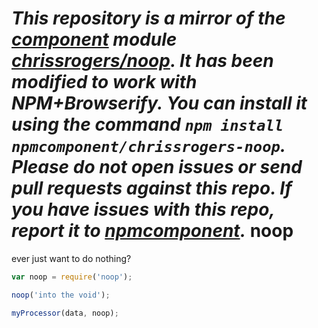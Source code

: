 *This repository is a mirror of the [component](http://component.io) module [chrissrogers/noop](http://github.com/chrissrogers/noop). It has been modified to work with NPM+Browserify. You can install it using the command `npm install npmcomponent/chrissrogers-noop`. Please do not open issues or send pull requests against this repo. If you have issues with this repo, report it to [npmcomponent](https://github.com/airportyh/npmcomponent).*
noop
====

ever just want to do nothing?

```js
var noop = require('noop');

noop('into the void');

myProcessor(data, noop);
```
